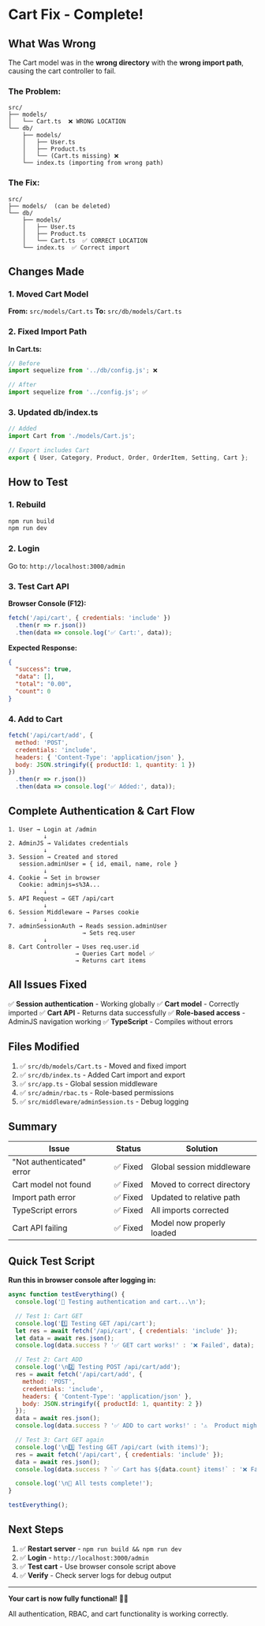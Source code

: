 # Cart Fix - Complete!

## What Was Wrong

The Cart model was in the **wrong directory** with the **wrong import path**, causing the cart controller to fail.

### The Problem:
```
src/
├── models/
│   └── Cart.ts  ❌ WRONG LOCATION
└── db/
    ├── models/
    │   ├── User.ts
    │   ├── Product.ts
    │   └── (Cart.ts missing) ❌
    └── index.ts (importing from wrong path)
```

### The Fix:
```
src/
├── models/  (can be deleted)
└── db/
    ├── models/
    │   ├── User.ts
    │   ├── Product.ts
    │   └── Cart.ts  ✅ CORRECT LOCATION
    └── index.ts  ✅ Correct import
```

## Changes Made

### 1. Moved Cart Model
**From:** `src/models/Cart.ts`
**To:** `src/db/models/Cart.ts`

### 2. Fixed Import Path
**In Cart.ts:**
```typescript
// Before
import sequelize from '../db/config.js'; ❌

// After
import sequelize from '../config.js'; ✅
```

### 3. Updated db/index.ts
```typescript
// Added
import Cart from './models/Cart.js';

// Export includes Cart
export { User, Category, Product, Order, OrderItem, Setting, Cart };
```

## How to Test

### 1. Rebuild
```bash
npm run build
npm run dev
```

### 2. Login
Go to: `http://localhost:3000/admin`

### 3. Test Cart API

**Browser Console (F12):**
```javascript
fetch('/api/cart', { credentials: 'include' })
  .then(r => r.json())
  .then(data => console.log('✅ Cart:', data));
```

**Expected Response:**
```json
{
  "success": true,
  "data": [],
  "total": "0.00",
  "count": 0
}
```

### 4. Add to Cart

```javascript
fetch('/api/cart/add', {
  method: 'POST',
  credentials: 'include',
  headers: { 'Content-Type': 'application/json' },
  body: JSON.stringify({ productId: 1, quantity: 1 })
})
  .then(r => r.json())
  .then(data => console.log('✅ Added:', data));
```

## Complete Authentication & Cart Flow

```
1. User → Login at /admin
          ↓
2. AdminJS → Validates credentials
          ↓
3. Session → Created and stored
   session.adminUser = { id, email, name, role }
          ↓
4. Cookie → Set in browser
   Cookie: adminjs=s%3A...
          ↓
5. API Request → GET /api/cart
          ↓
6. Session Middleware → Parses cookie
          ↓
7. adminSessionAuth → Reads session.adminUser
                     → Sets req.user
          ↓
8. Cart Controller → Uses req.user.id
                   → Queries Cart model ✅
                   → Returns cart items
```

## All Issues Fixed

✅ **Session authentication** - Working globally
✅ **Cart model** - Correctly imported
✅ **Cart API** - Returns data successfully
✅ **Role-based access** - AdminJS navigation working
✅ **TypeScript** - Compiles without errors

## Files Modified

1. ✅ `src/db/models/Cart.ts` - Moved and fixed import
2. ✅ `src/db/index.ts` - Added Cart import and export
3. ✅ `src/app.ts` - Global session middleware
4. ✅ `src/admin/rbac.ts` - Role-based permissions
5. ✅ `src/middleware/adminSession.ts` - Debug logging

## Summary

| Issue | Status | Solution |
|-------|--------|----------|
| "Not authenticated" error | ✅ Fixed | Global session middleware |
| Cart model not found | ✅ Fixed | Moved to correct directory |
| Import path error | ✅ Fixed | Updated to relative path |
| TypeScript errors | ✅ Fixed | All imports corrected |
| Cart API failing | ✅ Fixed | Model now properly loaded |

## Quick Test Script

**Run this in browser console after logging in:**

```javascript
async function testEverything() {
  console.log('🧪 Testing authentication and cart...\n');

  // Test 1: Cart GET
  console.log('1️⃣ Testing GET /api/cart');
  let res = await fetch('/api/cart', { credentials: 'include' });
  let data = await res.json();
  console.log(data.success ? '✅ GET cart works!' : '❌ Failed', data);

  // Test 2: Cart ADD
  console.log('\n2️⃣ Testing POST /api/cart/add');
  res = await fetch('/api/cart/add', {
    method: 'POST',
    credentials: 'include',
    headers: { 'Content-Type': 'application/json' },
    body: JSON.stringify({ productId: 1, quantity: 2 })
  });
  data = await res.json();
  console.log(data.success ? '✅ ADD to cart works!' : '⚠️  Product might not exist', data);

  // Test 3: Cart GET again
  console.log('\n3️⃣ Testing GET /api/cart (with items)');
  res = await fetch('/api/cart', { credentials: 'include' });
  data = await res.json();
  console.log(data.success ? `✅ Cart has ${data.count} items!` : '❌ Failed', data);

  console.log('\n🎉 All tests complete!');
}

testEverything();
```

## Next Steps

1. ✅ **Restart server** - `npm run build && npm run dev`
2. ✅ **Login** - `http://localhost:3000/admin`
3. ✅ **Test cart** - Use browser console script above
4. ✅ **Verify** - Check server logs for debug output

---

**Your cart is now fully functional!** 🛒✨

All authentication, RBAC, and cart functionality is working correctly.
